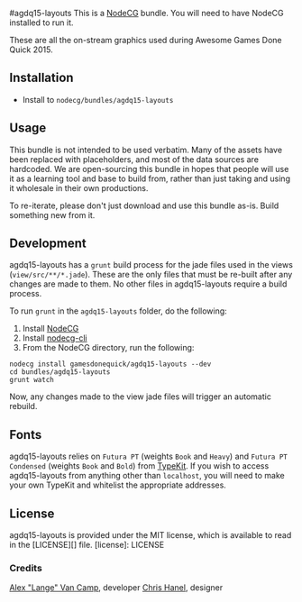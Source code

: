 #agdq15-layouts
This is a [NodeCG](http://github.com/nodecg/nodecg) bundle. You will need to have NodeCG installed to run it.

These are all the on-stream graphics used during Awesome Games Done Quick 2015.

## Installation
- Install to `nodecg/bundles/agdq15-layouts`

## Usage
This bundle is not intended to be used verbatim. Many of the assets have been replaced with placeholders, and
most of the data sources are hardcoded. We are open-sourcing this bundle in hopes that people will use it as a
learning tool and base to build from, rather than just taking and using it wholesale in their own productions.

To re-iterate, please don't just download and use this bundle as-is. Build something new from it.

## Development
agdq15-layouts has a `grunt` build process for the jade files used in the views (`view/src/**/*.jade`).
These are the only files that must be re-built after any changes are made to them.
No other files in agdq15-layouts require a build process.

To run `grunt` in the `agdq15-layouts` folder, do the following:

1. Install [NodeCG](http://github.com/nodecg/nodecg)
2. Install [nodecg-cli](http://github.com/nodecg/nodecg-cli)
3. From the NodeCG directory, run the following:

  ```
  nodecg install gamesdonequick/agdq15-layouts --dev
  cd bundles/agdq15-layouts
  grunt watch
  ```

Now, any changes made to the view jade files will trigger an automatic rebuild.

## Fonts
agdq15-layouts relies on `Futura PT` (weights `Book` and `Heavy`) and `Futura PT Condensed` (weights `Book` and `Bold`) from [TypeKit](https://typekit.com/).
If you wish to access agdq15-layouts from anything other than `localhost`, you will need to make your own TypeKit
and whitelist the appropriate addresses.

## License
agdq15-layouts is provided under the MIT license, which is available to read in the [LICENSE][] file.
[license]: LICENSE

### Credits
[Alex "Lange" Van Camp](http://alexvan.camp), developer
[Chris Hanel](http://chrishanel.com/), designer